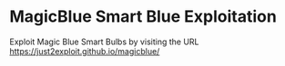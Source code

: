 # MagicBlue Smart Blue Exploitation
Exploit Magic Blue Smart Bulbs by visiting the URL
https://just2exploit.github.io/magicblue/
